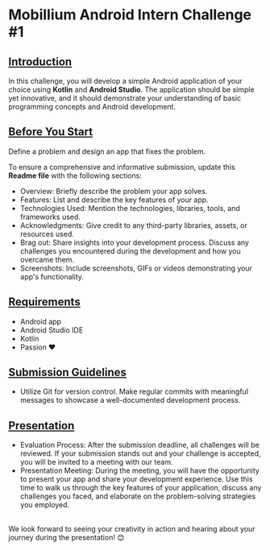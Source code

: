 # Mobillium Android Intern Challenge #1

## [Introduction](#introduction)
In this challenge, you will develop a simple Android application of your choice using **Kotlin** and **Android Studio**. The application should be simple yet innovative, and it should demonstrate your understanding of basic programming concepts and Android development.

## [Before You Start](#before-you-start)
Define a problem and design an app that fixes the problem.

To ensure a comprehensive and informative submission, update this **Readme file** with the following sections:
- Overview: Briefly describe the problem your app solves.
- Features: List and describe the key features of your app.
- Technologies Used: Mention the technologies, libraries, tools, and frameworks used.
- Acknowledgments: Give credit to any third-party libraries, assets, or resources used.
- Brag out: Share insights into your development process. Discuss any challenges you encountered during the development and how you overcame them.
- Screenshots: Include screenshots, GIFs or videos demonstrating your app's functionality.

## [Requirements](#requirements)
- Android app
- Android Studio IDE
- Kotlin
- Passion ❤️

## [Submission Guidelines](#submission-guidelines)
- Utilize Git for version control. Make regular commits with meaningful messages to showcase a well-documented development process.

## [Presentation](#presentation) 

- Evaluation Process: After the submission deadline, all challenges will be reviewed. If your submission stands out and your challenge is accepted, you will be invited to a meeting with our team.
- Presentation Meeting: During the meeting, you will have the opportunity to present your app and share your development experience. Use this time to walk us through the key features of your application, discuss any challenges you faced, and elaborate on the problem-solving strategies you employed.

</br>
We look forward to seeing your creativity in action and hearing about your journey during the presentation! 😊
